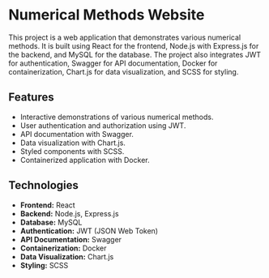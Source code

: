 # Numerical Methods Website

This project is a web application that demonstrates various numerical methods. It is built using React for the frontend, Node.js with Express.js for the backend, and MySQL for the database. The project also integrates JWT for authentication, Swagger for API documentation, Docker for containerization, Chart.js for data visualization, and SCSS for styling.


## Features
- Interactive demonstrations of various numerical methods.
- User authentication and authorization using JWT.
- API documentation with Swagger.
- Data visualization with Chart.js.
- Styled components with SCSS.
- Containerized application with Docker.

## Technologies
- **Frontend:** React
- **Backend:** Node.js, Express.js
- **Database:** MySQL
- **Authentication:** JWT (JSON Web Token)
- **API Documentation:** Swagger
- **Containerization:** Docker
- **Data Visualization:** Chart.js
- **Styling:** SCSS


